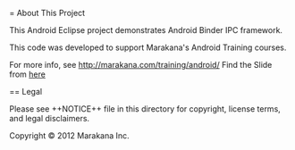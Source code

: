 = About This Project

This Android Eclipse project demonstrates Android Binder IPC framework.

This code was developed to support Marakana's Android Training courses.

For more info, see http://marakana.com/training/android/
Find the Slide from [here](http://events.linuxfoundation.org/images/stories/slides/abs2013_gargentas.pdf)

== Legal

Please see ++NOTICE++ file in this directory for copyright, license terms, and legal disclaimers.

Copyright © 2012 Marakana Inc.
